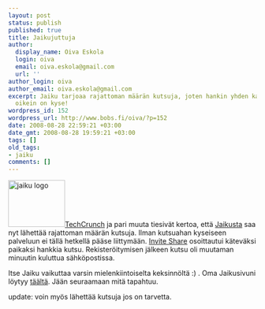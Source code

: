 ```yaml
---
layout: post
status: publish
published: true
title: Jaikujuttuja
author:
  display_name: Oiva Eskola
  login: oiva
  email: oiva.eskola@gmail.com
  url: ''
author_login: oiva
author_email: oiva.eskola@gmail.com
excerpt: Jaiku tarjoaa rajattoman määrän kutsuja, joten hankin yhden katsoakseni mistä
  oikein on kyse!
wordpress_id: 152
wordpress_url: http://www.bobs.fi/oiva/?p=152
date: 2008-08-28 22:59:21 +03:00
date_gmt: 2008-08-28 19:59:21 +03:00
tags: []
old_tags:
- jaiku
comments: []
---
```

<p><img class="alignleft size-full wp-image-156" title="Jaiku logo" src="{{ site.baseurl }}/images/2008/08/logo-big.gif" alt="jaiku logo" width="115" height="95" /><a title="Jaiku Uncaps Invites, Migrates to Google Infrastructure" href="http://www.techcrunch.com/2008/08/28/jaiku-uncaps-invites-migrates-to-google-infrastructure/">TechCrunch</a> ja pari muuta tiesivät kertoa, että <a title="jaiku.com" href="http://jaiku.com">Jaikusta</a> saa nyt lähettää rajattoman määrän kutsuja. Ilman kutsuahan kyseiseen palveluun ei tällä hetkellä pääse liittymään. <a title="Invite Share: jaiku.com" href="http://www.inviteshare.com/site.php?id=104">Invite Share</a> osoittautui käteväksi paikaksi hankkia kutsu. Rekisteröitymisen jälkeen kutsu oli muutaman minuutin kuluttua sähköpostissa.</p>
<p>Itse Jaiku vaikuttaa varsin mielenkiintoiselta keksinnöltä :) . Oma Jaikusivuni löytyy <a title="oiva.jaiku.com" href="http://oiva.jaiku.com/">täältä</a>. Jään seuraamaan mitä tapahtuu.</p>
<p>update: voin myös lähettää kutsuja jos on tarvetta.</p>
